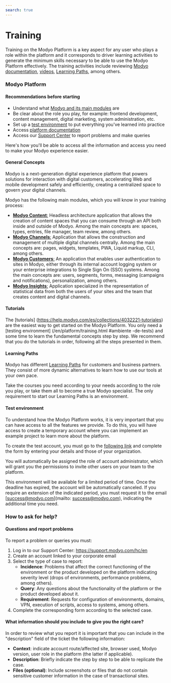 ```yaml
---
search: true
---
```


# Training

Training on the Modyo Platform is a key aspect for any user who plays a role within the platform and it corresponds to driver learning activities to generate the minimum skills necessary to be able to use the Modyo Platform effectively. The training activities include reviewing [Modyo documentation](/en/platform), [videos](https://www.youtube.com/channel/UCfss-k1zmkszMoNKzYRoGew), [Learning Paths](https://help.modyo.com/en/articles/6928873-learning-how-to-use-modyo), among others.

### Modyo Platform

#### Recommendations before starting
- Understand what [Modyo and its main modules](https://www.modyo.com/platform) are
- Be clear about the role you play, for example: frontend development, content management, digital marketing, system administration, etc.
- Set up a [test environment](https://platform.modyo.cloud/try) to put everything you've learned into practice
- Access [platform documentation](/en/platform/core)
- Access our [Support Center](https://support.modyo.com/hc/en) to report problems and make queries

Here's how you'll be able to access all the information and access you need to make your Modyo experience easier.

#### General Concepts
Modyo is a next-generation digital experience platform that powers solutions for interaction with digital customers, accelerating Web and mobile development safely and efficiently, creating a centralized space to govern your digital channels.

Modyo has the following main modules, which you will know in your training process:
- [**Modyo Content**:](/en/platform/content) Headless architecture application that allows the creation of content spaces that you can consume through an API both inside and outside of Modyo. Among the main concepts are: spaces, types, entries, file manager, team review, among others.
- [**Modyo Channels**:](/en/platform/channels) Application that allows the construction and management of multiple digital channels centrally. Among the main concepts are: pages, widgets, templates, PWA, Liquid markup, CLI, among others.
- [**Modyo Customers**:](/en/platform/customers) An application that enables user authentication to sites in Modyo, either through its internal account logging system or your enterprise integrations to Single Sign On (SSO) systems. Among the main concepts are: users, segments, forms, messaging (campaigns and notifications), personalization, among others.
- [**Modyo Insights**:](/en/platform/insights) Application specialized in the representation of statistical data from both the users of your sites and the team that creates content and digital channels.

#### Tutorials
The [tutorials] (https://help.modyo.com/es/collections/4032221-tutoriales) are the easiest way to get started on the Modyo Platform. You only need a [testing environment] (/en/platform/training.html #ambiente -de-tests) and some time to learn the fundamental concepts step by step.
We recommend that you do the tutorials in order, following all the steps presented in them.

#### Learning Paths
Modyo has different [Learning Paths](https://help.modyo.com/en/articles/6928873-learning-how-to-use-modyo) for customers and business partners. They consist of more dynamic alternatives to learn how to use our tools at your own pace.

Take the courses you need according to your needs according to the role you play, or take them all to become a true Modyo specialist. The only requirement to start our Learning Paths is an environment.


#### Test environment
To understand how the Modyo Platform works, it is very important that you can have access to all the features we provide. To do this, you will have access to create a temporary account where you can implement an example project to learn more about the platform.

To create the test account, you must go to the [following link](https://platform.modyo.cloud/try) and complete the form by entering your details and those of your organization.

You will automatically be assigned the role of account administrator, which will grant you the permissions to invite other users on your team to the platform.

This environment will be available for a limited period of time. Once the deadline has expired, the account will be automatically canceled. If you require an extension of the indicated period, you must request it to the email [success@modyo.com](mailto: success@modyo.com), indicating the additional time you need.

### How to ask for help?

#### Questions and report problems
To report a problem or queries you must:
1. Log in to our Support Center: https://support.modyo.com/hc/en
2. Create an account linked to your corporate email
3. Select the type of case to report:
    - **Incidence**: Problems that affect the correct functioning of the environment or the product developed on the platform indicating severity level (drops of environments, performance problems, among others).
    - **Query**: Any questions about the functionality of the platform or the product developed about it.
    - **Requirement**: Requests for configuration of environments, domains, VPN, execution of scripts, access to systems, among others.
4. Complete the corresponding form according to the selected case.

#### What information should you include to give you the right care?
In order to review what you report it is important that you can include in the "description" field of the ticket the following information:
- **Context**: indicate account route/affected site, browser used, Modyo version, user role in the platform (the latter if applicable).
- **Description**: Briefly indicate the step by step to be able to replicate the case.
- **Files (optional)**: Include screenshots or files that do not contain sensitive customer information in the case of transactional sites.
